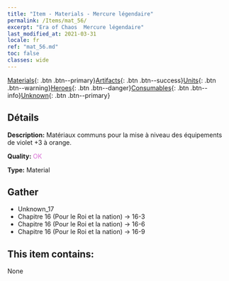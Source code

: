 ```yaml
---
title: "Item - Materials - Mercure légendaire"
permalink: /Items/mat_56/
excerpt: "Era of Chaos  Mercure légendaire"
last_modified_at: 2021-03-31
locale: fr
ref: "mat_56.md"
toc: false
classes: wide
---
```

 [Materials](/fr/Items/){: .btn .btn--primary}[Artifacts](/fr/Items/Artifacts/){: .btn .btn--success}[Units](/fr/Items/Units/){: .btn .btn--warning}[Heroes](/fr/Items/Heroes/){: .btn .btn--danger}[Consumables](/fr/Items/Consumables/){: .btn .btn--info}[Unknown](/fr/Items/Unknown/){: .btn .btn--primary}

## Détails
 **Description:** Matériaux communs pour la mise à niveau des équipements de violet +3 à orange.

 **Quality:** <span style="color: #DA70D6">OK</span>

 **Type:** Material

## Gather

*    Unknown_17 
*    Chapitre 16 (Pour le Roi et la nation) -> 16-3 
*    Chapitre 16 (Pour le Roi et la nation) -> 16-6 
*    Chapitre 16 (Pour le Roi et la nation) -> 16-9 

## This item contains:

  None

